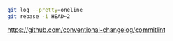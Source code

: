 
```bash
git log --pretty=oneline
git rebase -i HEAD~2
```

https://github.com/conventional-changelog/commitlint
